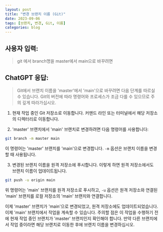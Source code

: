 ```yaml
---
layout: post
title: "변경 브랜치 이름 (Git)"
date: 2023-09-06
tags: [브랜치, 변경, Git, 이름]
categories: blog
---
```


## 사용자 입력:
> git 에서 branch명을 master에서 main으로 바꾸려면

## ChatGPT 응답:
> Git에서 브랜치 이름을 'master'에서 'main'으로 바꾸려면 다음 단계를 따르실 수 있습니다. Git의 버전에 따라 명령어와 프로세스가 조금 다를 수 있으므로 주의 깊게 따라가십시오.

1. 현재 작업 중인 Git 저장소로 이동합니다. 커맨드 라인 또는 터미널에서 해당 저장소의 디렉터리로 이동합니다.

2. 'master' 브랜치에서 'main' 브랜치로 변경하려면 다음 명령어를 사용합니다:

```bash
git branch -m master main
```

이 명령어는 'master' 브랜치를 'main'으로 변경합니다. `-m` 옵션은 브랜치 이름을 변경할 때 사용됩니다.

3. 변경된 브랜치 이름을 원격 저장소에 푸시합니다. 이렇게 하면 원격 저장소에서도 브랜치 이름이 업데이트됩니다.

```bash
git push -u origin main
```

위 명령어는 'main' 브랜치를 원격 저장소로 푸시하고, `-u` 옵션은 원격 저장소와 연결된 'main' 브랜치를 로컬 저장소의 'main' 브랜치와 연결합니다.

이제 'master' 브랜치가 'main'으로 변경되었고, 원격 저장소에도 업데이트되었습니다. 이제 'main' 브랜치에서 작업을 계속할 수 있습니다. 주의할 점은 이 작업을 수행하기 전에 현재 작업 중인 브랜치가 'master' 브랜치인지 확인해야 합니다. 만약 다른 브랜치에서 작업 중이라면 해당 브랜치로 이동한 후에 브랜치 이름을 변경하십시오.

